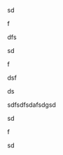 <p>sd</p><p>f</p><p></p><p>dfs</p><p>sd</p><p>f</p><p></p><p>dsf</p><p>ds</p><p>sdfsdfsdafsdgsd</p><p></p><p>sd</p><p>f</p><p>sd</p><p></p><p></p><p></p>